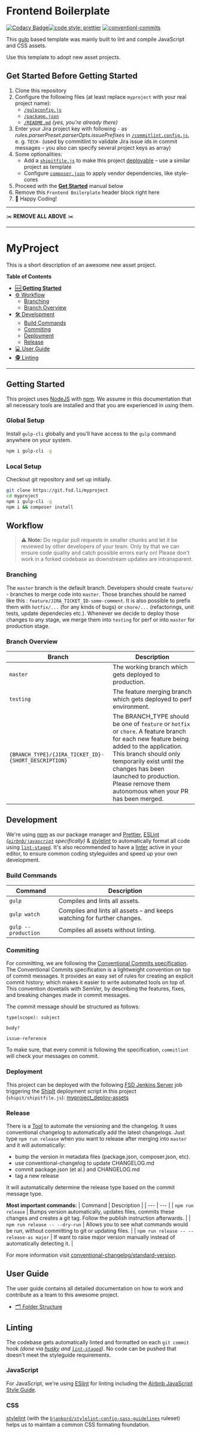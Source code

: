 # Frontend Boilerplate

[![Codacy Badge](https://api.codacy.com/project/badge/Grade/fdc064bae9d643dfafc35a373ed7608e)](https://www.codacy.com?utm_source=github.com&utm_medium=referral&utm_content=for-sale-digital/frontend-boilerplate&utm_campaign=Badge_Grade)[![code style: prettier](https://img.shields.io/badge/code_style-prettier-ff69b4.svg?style=flat-square)](https://github.com/prettier/prettier) [![conventionl-commits](https://img.shields.io/badge/Conventional%20Commits-1.0.0-yellow.svg)](https://www.conventionalcommits.org/en/v1.0.0-beta.3/)

This [gulp](https://gulpjs.com/) based template was mainly built to lint and compile JavaScript and CSS assets.

Use this template to adopt new asset projects.

## Get Started Before Getting Started

1. Clone this repository
2. Configure the following files (at least replace `myproject` with your real project name):
    - [`/gulpconfig.js`](/gulpconfig.js)
    - [`/package.json`](/package.json)
    - [`/README.md`](/README.md) _(yes, you're already there)_
3. Enter your Jira project key with following `-` as _rules.parserPreset.parserOpts.issuePrefixes_ in [`/commitlint.config.js`](/commitlint.config.js), e. g. `TECH-` (used by commitlint to validate Jira issue ids in commit messages – you also can specify several project keys as array)
4. Some optionalities:
    - Add a [`shipitfile.js`](/shipit/shipitfile.js) to make this project [deployable](#deployment) – use a similar project as template
    - Configure [`composer.json`](/composer.json) to apply vendor dependencies, like style-cores
5. Proceed with the [**Get Started**](#get-started) manual below
6. Remove this `Frontend Boilerplate` header block right here
7. 🎉 Happy Coding!

---

✂️ **REMOVE ALL ABOVE** ✂️

---

# MyProject

This is a short description of an awesome new asset project.

**Table of Contents**

-   [🆕 **Getting Started**](#getting-started)
-   [⚙️ Workflow](#workflow)
    -   [Branching](#branching)
    -   [Branch Overview](#branch-overview)
-   [🛠 Development](#development)
    -   [Build Commands](#build-commands)
    -   [Commiting](#commiting)
    -   [Deployment](#deployment)
    -   [Release](#release)
-   [💻 User Guide](#user-guide)
-   [🕵 Linting](#linting)

---

## Getting Started

This project uses [NodeJS](https://nodejs.org/) with [npm](https://www.npmjs.com/). We assume in this documentation that all necessary tools are installed and that you are experienced in using them.

### Global Setup

Install `gulp-cli` globally and you'll have access to the `gulp` command anywhere on your system.

```sh
npm i gulp-cli -g
```

### Local Setup

Checkout git repository and set up initially.

```sh
git clone https://git.fsd.li/myproject
cd myproject
npm i gulp-cli -g
npm i && composer install
```

## Workflow

> ⚠️ **Note:** Do regular pull requests in smaller chunks and let it be reviewed by other developers of your team. Only by that we can ensure code quality and catch possible errors early on! Please don't work in a forked codebase as downstream updates are intransparent.

### Branching

The `master` branch is the default branch. Developers should create `feature/` - branches to merge code into `master`. Those branches should be named like this : `feature/JIRA_TICKET_ID-some-comment`. It is also possible to prefix them with `hotfix/...` (for any kinds of bugs) or `chore/...` (refactorings, unit tests, update dependecies etc.). Whenever we decide to deploy those changes to any stage, we merge them into `testing` for perf or into `master` for production stage.

### Branch Overview

| Branch                                               | Description                                                                                                                                                                                                                                                                                       |
| ---------------------------------------------------- | ------------------------------------------------------------------------------------------------------------------------------------------------------------------------------------------------------------------------------------------------------------------------------------------------- |
| `master`                                             | The working branch which gets deployed to production.                                                                                                                                                                                                                                             |
| `testing`                                            | The feature merging branch which gets deployed to perf environment.                                                                                                                                                                                                                               |
| `{BRANCH_TYPE}/{JIRA_TICKET_ID}-{SHORT_DESCRIPTION}` | The BRANCH_TYPE should be one of `feature` or `hotfix` or `chore`. A feature branch for each new feature being added to the application. This branch should only temporarily exist until the changes has been launched to production. Please remove them autonomous when your PR has been merged. |

## Development

We're using [npm](https://www.npmjs.com/) as our package manager and [Prettier](https://prettier.io/), [ESLint](https://eslint.org/) _([`airbnb/javascript`](https://github.com/airbnb/javascript) specifically)_ & [stylelint](https://stylelint.io/) to automatically format all code using [`lint-staged`](https://github.com/okonet/lint-staged). It's also recommended to have a [linter](#linting) active in your editor, to ensure common coding styleguides and speed up your own development.

### Build Commands

<table>
  <thead>
    <tr>
      <th>Command</th>
      <th>Description</th>
    </tr>
  </thead>
  <tbody>
    <tr>
      <td><code>gulp</code></td>
      <td>Compiles and lints all assets.</td>
    </tr>
    <tr>
      <td><code>gulp watch</code></td>
      <td>Compiles and lints all assets – and keeps watching for further changes.</td>
    </tr>
    <tr>
      <td><code>gulp --production</code></td>
      <td>Compiles all assets without linting.</td>
    </tr>
  </tbody>
</table>

### Commiting

For committing, we are following the [Conventional Commits specification](https://www.conventionalcommits.org/). The Conventional Commits specification is a lightweight convention on top of commit messages. It provides an easy set of rules for creating an explicit commit history; which makes it easier to write automated tools on top of. This convention dovetails with SemVer, by describing the features, fixes, and breaking changes made in commit messages.

The commit message should be structured as follows:

```
type(scope): subject

body?

issue-reference
```

To make sure, that every commit is following the specification, `commitlint` will check your messages on commit.

### Deployment

This project can be deployed with the following [FSD Jenkins Server](https://ci.fsd.li/) job triggering the [ShipIt](https://github.com/shipitjs) deployment script in this project (`shipit/shipitfile.js`):
[myproject_deploy-assets](https://ci.fsd.li/view/myproject_deploy-assets/)

### Release

There is a [Tool](https://github.com/conventional-changelog/standard-version) to automate the versioning and the changelog. It uses conventional changelog to automatically add the latest changelogs. Just type `npm run release` when you want to release after merging into `master` and it will automatically:

-   bump the version in metadata files (package.json, composer.json, etc).
-   use conventional-changelog to update CHANGELOG.md
-   commit package.json (et al.) and CHANGELOG.md
-   tag a new release

It will automatically determine the release type based on the commit message type.

**Most important commands:**
| Command | Description |
| --- | --- |
| `npm run release` | Bumps version automatically, updates files, commits these changes and creates a git tag. Follow the publish instruction afterwards. |
| `npm run release -- --dry-run` | Allows you to see what commands would be run, without committing to git or updating files. |
| `npm run release -- --release-as major` | If want to raise major version manually instead of automatically detecting it. |

For more information visit [conventional-changelog/standard-version](https://github.com/conventional-changelog/standard-version).

## User Guide

The user guide contains all detailed documentation on how to work and contribute as a team to this awesome project.

-   [🗂 Folder Structure](documentation/FOLDER_STRUCTURE.md)

## Linting

The codebase gets automatically linted and formatted on each `git commit` hook _(done via [husky](https://github.com/typicode/husky) and [`lint-staged`](https://github.com/okonet/lint-staged))_. No code can be pushed that doesn't meet the styleguide requirements.

### JavaScript

For JavaScript, we're using [ESlint](https://eslint.org/) for linting including the [Airbnb JavaScript Style Guide](https://github.com/airbnb/javascript).

### CSS

[stylelint](https://stylelint.io/) (with the [`bjankord/stylelint-config-sass-guidelines`](https://github.com/bjankord/stylelint-config-sass-guidelines) ruleset) helps us to maintain a common CSS formating foundation.
